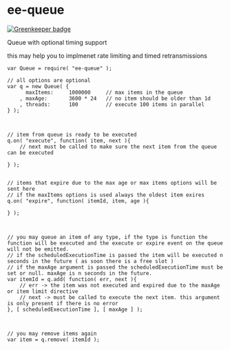 # ee-queue

[![Greenkeeper badge](https://badges.greenkeeper.io/eventEmitter/ee-queue.svg)](https://greenkeeper.io/)

Queue with optional timing support

this may help you to implmenet rate limiting and timed retransmissions


	var Queue = require( "ee-queue" );

	// all options are optional
	var q = new Queue( {
		  maxItems:    	1000000 	// max items in the queue
		, maxAge:		3600 * 24 	// no item should be older than 1d
		, threads: 		100 		// execute 100 items in parallel
	} );



	// item from queue is ready to be executed
	q.on( "execute", function( item, next ){
		// next must be called to make sure the next item from the queue can be executed

	} );


	// items that expire due to the max age or max items options will be sent here
	// if the maxItems options is used always the oldest item exires
	q.on( "expire", function( itemId, item, age ){
		
	} );



	// you may queue an item of any type, if the type is function the function will be executed and the execute or expire event on the queue will not be emitted.
	// if the scheduledExecutionTime is passed the item will be executed n seconds in the future ( as soon there is a free slot )
	// if the maxAge argument is passed the scheduledExecutionTime must be set or null. maxAge is n seconds in the future.
	var itemId = q.add( function( err, next ){
		// err -> the item was not executed and expired due to the maxAge or item limit directive
		// next -> must be called to execute the next item. this argument is only present if there is no error
	}, [ scheduledExecutionTime ], [ maxAge ] );



	// you may remove items again
	var item = q.remove( itemId );